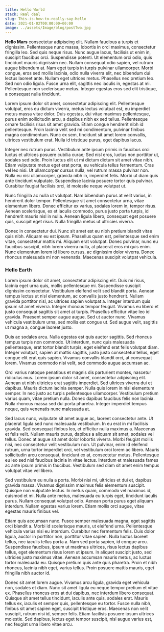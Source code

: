 ```yaml
---
title: Hello World
stack: Real deal
slug: This-is-how-to-really-say-hello 
date: 2021-01-02T00:00:00+00:00 
image: ../assets/Image/blog/postTwo.jpg 
---
```





**Hello Mars** consectetur adipiscing elit. Nullam faucibus a turpis et dignissim. Pellentesque nunc massa, lobortis in orci maximus, consectetur fringilla leo. Sed quis neque risus. Nunc augue lacus, facilisis ut enim in, suscipit faucibus orci. Suspendisse potenti. Ut elementum orci odio, quis tincidunt mauris dignissim nec. Nullam consequat odio sapien, vel rutrum augue bibendum at. Nam eget turpis in turpis pulvinar ullamcorper. Morbi congue, eros sed mollis lacinia, odio nulla viverra elit, nec bibendum dui lectus laoreet ante. Nullam eget ultrices metus. Phasellus nec pretium leo. Sed non odio ligula. Fusce urna elit, sagittis nec iaculis in, egestas at mi. Pellentesque non scelerisque metus. Integer egestas eros sed elit tristique, a consequat nulla tincidunt.

Lorem ipsum dolor sit amet, consectetur adipiscing elit. Pellentesque volutpat, eros eu dictum viverra, metus lectus volutpat est, eu imperdiet metus massa vitae dolor. Duis egestas, dui vitae maximus pellentesque, purus enim sollicitudin arcu, a dapibus nibh ex sed tellus. Pellentesque ornare facilisis risus sit amet gravida. Etiam congue hendrerit nibh id pellentesque. Proin lacinia velit sed mi condimentum, pulvinar finibus magna condimentum. Nunc ex sem, tincidunt sit amet lorem convallis, ultrices vestibulum erat. Nulla id tristique purus, eget dapibus lacus.

Integer nec rutrum purus. Vestibulum ante ipsum primis in faucibus orci luctus et ultrices posuere cubilia curae; Sed nisl eros, luctus non porttitor ut, sodales sed odio. Proin luctus elit ut mi dictum dictum sit amet vitae nibh. Etiam vulputate metus eget erat porta, eu vehicula tellus fermentum. Cras vel leo nisi. Ut ullamcorper cursus nulla, vel rutrum massa pulvinar non. Nulla eu nisi ullamcorper, gravida nibh in, imperdiet felis. Morbi ut diam quis ante tincidunt vulputate. Suspendisse lacinia posuere tortor quis pulvinar. Curabitur feugiat facilisis orci, id molestie neque volutpat ut.

Nunc fringilla ac nulla ut volutpat. Nam bibendum purus at velit varius, in hendrerit dolor tempor. Pellentesque sit amet consectetur urna, vitae elementum libero. Donec efficitur ex varius, sodales lorem in, tempor risus. Aenean scelerisque, ex et iaculis commodo, purus justo porta turpis, id hendrerit mauris nisl in nulla. Aenean ligula libero, consequat eget posuere quis, suscipit eget risus. Nulla fringilla metus ut ultricies viverra.

Donec in consectetur dui. Nunc sit amet est eu nibh pretium blandit vitae quis nibh. Aliquam eu est ipsum. Phasellus quam est, pellentesque sed enim vitae, consectetur mattis mi. Aliquam erat volutpat. Donec pulvinar, nunc eu faucibus suscipit, nibh lorem viverra nulla, at placerat eros mi quis enim. Nunc elementum lorem id libero cursus, ac dignissim dolor viverra. Donec rhoncus malesuada mi non venenatis. Maecenas suscipit volutpat vehicula. 


### Hello Earth

Lorem ipsum dolor sit amet, consectetur adipiscing elit. Duis mi risus, lacinia eget urna quis, mollis pellentesque mi. Suspendisse suscipit dignissim consectetur. Vestibulum eleifend velit sed blandit porta. Aenean tempus lectus ut nisl elementum, ac convallis justo hendrerit. Nullam gravida porttitor nisl, ac ultrices sapien volutpat a. Integer interdum quis ipsum sit amet viverra. Integer rhoncus tempor feugiat. Vivamus eu libero et justo consequat sagittis sit amet at turpis. Phasellus efficitur vitae leo id gravida. Praesent semper augue augue. Sed ut auctor nunc. Vivamus vehicula vestibulum urna, sed mollis est congue ut. Sed augue velit, sagittis ut magna a, congue laoreet justo.

Duis ac sodales arcu. Nulla egestas est quis auctor sagittis. Sed rhoncus tempus turpis non commodo. Ut interdum, nunc quis malesuada pellentesque, erat tortor blandit turpis, eget eleifend erat felis volutpat diam. Integer volutpat, sapien at mattis sagittis, justo justo consectetur tellus, eget congue elit erat quis sapien. Vivamus convallis blandit orci, at consequat lorem. Vivamus commodo nisi velit, sed commodo augue accumsan ac.

Orci varius natoque penatibus et magnis dis parturient montes, nascetur ridiculus mus. Lorem ipsum dolor sit amet, consectetur adipiscing elit. Aenean ut nibh ultricies erat sagittis imperdiet. Sed ultrices viverra dui et dapibus. Mauris dictum lacinia semper. Nulla quis lorem in nisl elementum semper. In nec justo ac turpis pellentesque ullamcorper. Vestibulum pretium varius quam, vitae pretium nulla. Donec dapibus faucibus felis non lacinia. Nulla rhoncus massa sed dui porta pharetra. Integer imperdiet tempus neque, quis venenatis nunc malesuada at.

Sed lacus nunc, vulputate sit amet augue ac, laoreet consectetur ante. Ut placerat ligula sed nunc malesuada vestibulum. In eu erat in mi facilisis gravida. Sed consequat finibus leo, et efficitur nulla maximus a. Maecenas et felis velit. Nullam mauris purus, dapibus a aliquam sit amet, sodales vel tellus. Donec at augue sit amet dolor lobortis viverra. Morbi feugiat mollis nisi, nec consectetur velit vestibulum non. Ut pulvinar, enim id eleifend rutrum, urna tortor imperdiet orci, vel vestibulum orci lorem ac libero. Mauris sollicitudin arcu consequat, tincidunt ex at, consectetur metus. Pellentesque eu leo sed nisl faucibus lacinia in vitae lectus. Interdum et malesuada fames ac ante ipsum primis in faucibus. Vestibulum sed diam sit amet enim tempus volutpat vitae vel libero.

Sed vestibulum eu nulla a porta. Morbi nisi mi, ultricies et dui et, dapibus gravida massa. Vivamus dignissim maximus felis elementum suscipit. Quisque non vulputate lectus. In metus quam, commodo vel maximus id, euismod et mi. Nulla ante metus, malesuada eu turpis eget, tincidunt iaculis purus. Nullam consequat volutpat odio. Aenean porta purus eget aliquam interdum. Nullam egestas varius lorem. Etiam mollis orci augue, vitae egestas mauris finibus vel.

Etiam quis accumsan nunc. Fusce semper malesuada magna, eget sagittis orci blandit a. Morbi id scelerisque mauris, ut eleifend urna. Pellentesque vehicula varius nisi eu interdum. Curabitur nec fermentum felis. Duis dolor ligula, auctor in porttitor non, porttitor vitae sapien. Nulla luctus laoreet tellus, nec iaculis tellus porta a. Nam sed porta sapien, id congue arcu. Suspendisse faucibus, ipsum ut maximus ultrices, risus lectus dapibus tellus, eget elementum risus lorem ut ipsum. In aliquet suscipit justo, sed ultricies justo maximus vitae. Aenean accumsan mauris metus, ac luctus tortor malesuada eu. Quisque pretium quis ante quis pharetra. Proin et nibh rhoncus, lacinia nibh eget, varius tellus. Proin posuere mattis mauris, eget fringilla nibh auctor id.

Donec sit amet lorem augue. Vivamus arcu ligula, gravida eget vehicula non, sodales et diam. Nunc sit amet ligula eu neque tempor pretium et vitae ex. Phasellus rhoncus eros at dui dapibus, nec interdum libero consequat. Quisque sit amet tellus tincidunt, iaculis ante quis, sodales erat. Mauris tellus ex, iaculis et semper quis, pellentesque eu tortor. Fusce nulla nibh, finibus sit amet sapien eget, suscipit tristique eros. Maecenas non velit suscipit, rutrum nisi id, semper felis. Etiam facilisis posuere ipsum ultrices molestie. Sed dapibus, lectus eget tempor suscipit, nisl augue varius est, nec feugiat urna libero vitae arcu. 